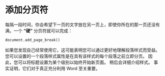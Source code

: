 # 添加分页符

每隔一段时间，你会希望下一页的文字放在另一页上，即使你所在的那一页还没有满。一个 **“硬”** 分页符就可以完成：

```python
document.add_page_break()
```

如果您发现自己经常使用它，这可能表明您可以通过更好地理解段落样式而受益。 您可以设置的一个段落样式属性是在具有该样式的每个段落之前立即分页。 因此，您可以将标题设置为某个级别以始终开始新页面。 稍后会详细介绍样式。 事实证明，它们对于真正充分利用 Word 至关重要。
